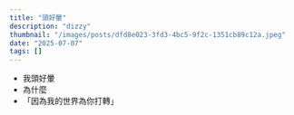 ```yaml
---
title: "頭好暈"
description: "dizzy"
thumbnail: "/images/posts/dfd8e023-3fd3-4bc5-9f2c-1351cb89c12a.jpeg"
date: "2025-07-07"
tags: []
---
```

- 我頭好暈
- 為什麼
- 「因為我的世界為你打轉」
